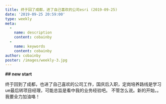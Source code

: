 ```yaml
---
title: 终于回了成都，进了自己喜欢的公司esri (2019-09-25)
date: '2019-09-25 20:59:00'
type: weekly
meta:
  -
    name: description
    content: cobainby
  -
    name: keywords
    content: cobainby
author: cobainby
poster: /images/weekly-3.jpg
---
```


**## new start**

终于回到了成都，也进了自己喜欢的公司工作，国庆后入职，定岗培养路线是学习ue最后转项目经理，可能总监是看中我的业务经验吧。
不管怎么说。新的开始，。
我要全力加油咯！


